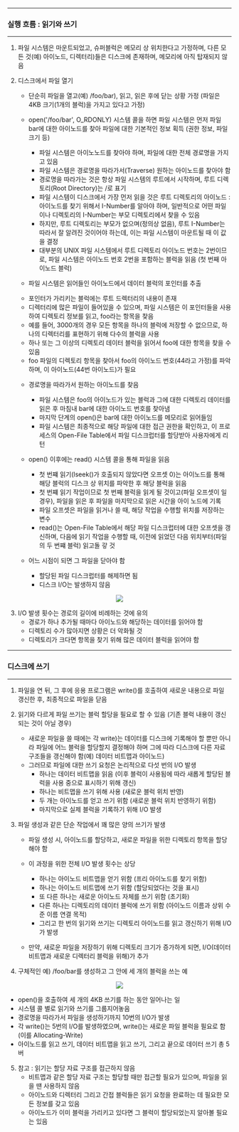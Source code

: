 -----
### 실행 흐름 : 읽기와 쓰기
-----
1. 파일 시스템은 마운트되었고, 슈퍼블럭은 메모리 상 위치한다고 가정하며, 다른 모든 것(예) 아이노드, 디렉터리)들은 디스크에 존재하며, 메모리에 아직 탑재되지 않음
2. 디스크에서 파일 열기
   - 단순히 파일을 열고(예) /foo/bar), 읽고, 읽은 후에 닫는 상황 가정 (파일은 4KB 크기(1개의 블럭)을 가지고 있다고 가정)
   - open('/foo/bar', O_RDONLY) 시스템 콜을 하면 파일 시스템은 먼저 파일 bar에 대한 아이노드를 찾아 파일에 대한 기본적인 정보 획득 (권한 정보, 파일 크기 등)
     + 파일 시스템은 아이노노드를 찾아야 하며, 파일에 대한 전체 경로명을 가지고 있음
     + 파일 시스템은 경로명을 따라가서(Traverse) 원하는 아이노드를 찾아야 함
     + 경로명을 따라가는 것은 항상 파일 시스템의 루트에서 시작하며, 루트 디렉토리(Root Directory)는 /로 표기
     + 파일 시스템이 디스크에서 가장 먼저 읽을 것은 루트 디렉토리의 아이노드 : 아이노드를 찾기 위해서 I-Number를 알아야 하며, 일반적으로 어떤 파일이나 디렉토리의 I-Number는 부모 디렉토리에서 찾을 수 있음
     + 하지만, 루트 디렉토리는 부모가 없으며(정의상 없음), 루트 I-Number는 따라서 잘 알려진 것이어야 하는데, 이는 파일 시스템이 마운트될 때 이 값을 결정
     + 대부분의 UNIX 파일 시스템에서 루트 디렉토리 아이노드 번호는 2번이므로, 파일 시스템은 아이노드 번호 2번을 포함하는 블럭을 읽음 (첫 번째 아이노드 블럭)

   - 파일 시스템은 읽어들인 아이노드에서 데이터 블럭의 포인터를 추출
    + 포인터가 가리키는 블럭에는 루트 드렉터리의 내용이 존재
    + 디렉터리에 많은 파일이 들어있을 수 있으며, 파일 시스템은 이 포인터들을 사용하여 디렉토리 정보를 읽고, foo라는 항목을 찾음
    + 예를 들어, 3000개의 경우 모든 항목을 하나의 블럭에 저장할 수 없으므로, 하나의 디렉터리를 표현하기 위해 다수의 블럭을 사용
    + 하나 또는 그 이상의 디렉토리 데이터 블럭을 읽어서 foo에 대한 항목을 찾을 수 있음
    + foo 파일의 디렉토리 항목을 찾아서 foo의 아이노드 번호(44라고 가정)를 파악하며, 이 아이노드(44번 아이노드)가 필요
  
   - 경로명을 따라가서 원하는 아이노드를 찾음
     + 파일 시스템은 foo의 아이노드가 있는 블럭과 그에 대한 디렉토리 데이터를 읽은 후 마침내 bar에 대한 아이노드 번호를 찾아냄
     + 마지막 단계의 open()은 bar에 대한 아이노드를 메모리로 읽어들임
     + 파일 시스템은 최종적으로 해당 파일에 대한 접근 권한을 확인하고, 이 프로세스의 Open-File Table에서 파일 디스크럽터를 할당받아 사용자에게 리턴

   - open() 이후에는 read() 시스템 콜을 통해 파일을 읽음
     + 첫 번쨰 읽기(lseek()가 호출되지 않았다면 오프셋 0)는 아이노드를 통해 해당 블럭의 디스크 상 위치를 파악한 후 해당 블럭을 읽음
     + 첫 번쨰 읽기 작업이므로 첫 번째 블럭을 읽게 될 것이고(파일 오프셋이 일 경우), 파일을 읽은 후 파일을 마지막으로 읽은 시간을 아이 노드에 기록
     + 파일 오프셋은 파일을 읽거나 쓸 때, 해당 작업을 수행할 위치를 저장하는 변수
     + read()는 Open-File Table에서 해당 파일 디스크럽터에 대한 오프셋을 갱신하며, 다음에 읽기 작업을 수행할 때, 이전에 읽었던 다음 위치부터(파일의 두 번쨰 블럭) 읽고돌 갛 것

   - 어느 시점이 되면 그 파일을 닫아야 함
     + 할당된 파일 디스크럽터를 해제하면 됨
     + 디스크 I/O는 발생하지 않음

<div align="center">
<img src="https://github.com/user-attachments/assets/41d3aa6d-867e-4459-a0fa-0f6d306a092a">
</div>

3. I/O 발생 횟수는 경로의 길이에 비례하는 것에 유의
   - 경로가 하나 추가될 때마다 아이노드와 해당하는 데이터를 읽어야 함
   - 디렉토리 수가 많아지면 상황은 더 악화될 것
   - 디렉토리가 크다면 항목을 찾기 위해 많은 데이터 블럭을 읽어야 함

-----
### 디스크에 쓰기
-----
1. 파일을 연 뒤, 그 후에 응용 프로그램은 write()를 호출하여 새로운 내용으로 파일 갱신한 후, 최종적으로 파일을 닫음
2. 읽기와 다르게 파일 쓰기는 블럭 할당을 필요로 할 수 있음 (기존 블럭 내용이 갱신되는 것이 아닐 경우)
   - 새로운 파일을 쓸 때에는 각 write)는 데이터를 디스크에 기록해야 할 뿐만 아니라 파일에 어느 블럭을 할당할지 결정해야 하며 그에 따라 디스크에 다른 자료 구조들을 갱신해야 함(예) 데이터 비트맵과 아이노드)
   - 그러므로 파일에 대한 쓰기 요청은 논리적으로 다섯 번의 I/O 발생
     + 하나는 데이터 비트맵을 읽음 (이후 블럭이 사용됨에 따라 새롭게 할당된 블럭을 사용 중으로 표시하기 위해 갱신)
     + 하나는 비트맵을 쓰기 위해 사용 (새로운 블럭 위치 반영)
     + 두 개는 아이노드를 얻고 쓰기 위함 (새로운 블럭 위치 반영하기 위함)
     + 마지막으로 실제 블럭을 기록하기 위해 I/O 발생

3. 파일 생성과 같은 단순 작업에서 꽤 많은 양의 쓰기가 발생
   - 파일 생성 시, 아이노드를 할당하고, 새로운 파일을 위한 디렉토리 항목을 할당해야 함
   - 이 과정을 위한 전체 I/O 발생 횟수는 상당
     + 하나는 아이노드 비트맵을 얻기 위함 (프리 아이노드를 찾기 위함)
     + 하나는 아이노드 비트맵에 쓰기 위함 (할당되었다는 것을 표시)
     + 또 다른 하나는 새로운 아이노드 자체를 쓰기 위함 (초기화)
     + 다른 하나는 디렉토리의 데이터 블럭에 쓰기 위함 (아이노드 이름과 상위 수준 이름 연결 목적)
     + 그리고 한 번의 읽기와 쓰기는 디렉토리 아이노드를 읽고 갱신하기 위해 I/O가 발생

   - 만약, 새로운 파일을 저장하기 위해 디렉토리 크기가 증가하게 되면, I/O(데이터 비트맵과 새로운 디렉터리 블럭을 위해)가 추가
  
4. 구체적인 예) /foo/bar를 생성하고 그 안에 세 개의 블럭을 쓰는 예
<div align="center">
<img src="https://github.com/user-attachments/assets/04955846-eaac-4fcb-8d48-a5941c0dae47">
</div>

  - open()을 호출하여 세 개의 4KB 쓰기를 하는 동안 일어나는 일
  - 시스템 콜 별로 읽기와 쓰기를 그룹지어놓음
  - 경로명을 따라가서 파일을 생성하기까지 10번의 I/O가 발생
  - 각 write()는 5번의 I/O를 발생하였으며, write()는 새로운 파일 블럭을 필요로 함 (이를 Allocating-Write)
  - 아이노드를 읽고 쓰기, 데이터 비트맵을 읽고 쓰기, 그리고 끝으로 데이터 쓰기 총 5버

5. 참고 : 읽기는 할당 자료 구조를 접근하지 않음
   - 비트맵과 같은 할당 자료 구조는 할당할 때만 접근할 필요가 있으며, 파일을 읽을 땐 사용하지 않음
   - 아이노드와 디렉터리 그리고 간접 블럭들은 읽기 요청을 완료하는 데 필요한 모든 정보를 갖고 있음
   - 아이노드가 이미 블럭을 가리키고 있다면 그 블럭이 할당되었는지 알아볼 필요는 있음
